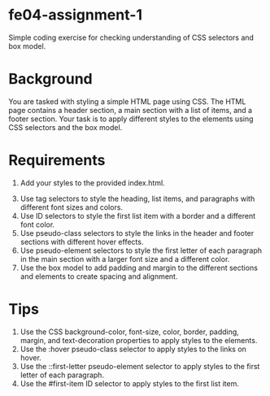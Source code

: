 # fe04-assignment-1

Simple coding exercise for checking understanding of CSS selectors and box model.

# Background

You are tasked with styling a simple HTML page using CSS.
The HTML page contains a header section, a main section with a list of items, and a footer section.
Your task is to apply different styles to the elements using CSS selectors and the box model.

# Requirements

1. Add your styles to the provided index.html.
<!-- 2. Use class selectors to style the header, main, and footer sections with different background colors. -->
3. Use tag selectors to style the heading, list items, and paragraphs with different font sizes and colors.
4. Use ID selectors to style the first list item with a border and a different font color.
5. Use pseudo-class selectors to style the links in the header and footer sections with different hover effects.
6. Use pseudo-element selectors to style the first letter of each paragraph in the main section with a larger font size and a different color.
7. Use the box model to add padding and margin to the different sections and elements to create spacing and alignment.

# Tips

1. Use the CSS background-color, font-size, color, border, padding, margin, and text-decoration properties to apply styles to the elements.
2. Use the :hover pseudo-class selector to apply styles to the links on hover.
3. Use the ::first-letter pseudo-element selector to apply styles to the first letter of each paragraph.
4. Use the #first-item ID selector to apply styles to the first list item.
